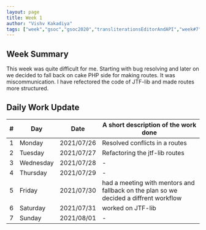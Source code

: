 ```yaml
---
layout: page
title: Week 1
author: "Vishv Kakadiya"
tags: ["week","gsoc","gsoc2020","transliterationsEditorAndAPI","week#7","eval#2"]
---
```


## Week Summary
This week was quite difficult for me. Starting with bug resolving and later on we decided to fall back on cake PHP side for making routes. It was miscommunication. 
I have refectored the code of JTF-lib and made routes more structured.

## Daily Work Update

|\#|Day|Date|A short description of the work done|  
|---	|---	|---	|---	|  
|1   	| Monday 	|   2021/07/26	| Resolved conflicts in a routes |  
|2   	| Tuesday  	|   2021/07/27	| Refactoring the jtf-lib routes	|  
|3   	| Wednesday  	|  2021/07/28 	| - |  
|4   	| Thursday  	|   2021/07/29	| - |  
|5   	| Friday  	|   2021/07/30	| had a meeting with mentors and fallback on the plan so we decided a diffrent workflow |  
|6   	| Saturday  	|   2021/07/31	| worked on JTF-lib	|  
|7   	| Sunday  	|   2021/08/01	| - |  

